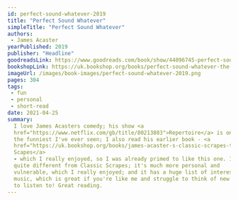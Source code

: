 ```yaml
---
id: perfect-sound-whatever-2019
title: "Perfect Sound Whatever"
simpleTitle: "Perfect Sound Whatever"
authors: 
 - James Acaster
yearPublished: 2019
publisher: "Headline"
goodreadsLink: https://www.goodreads.com/book/show/44096745-perfect-sound-whatever
bookshopLink: https://uk.bookshop.org/books/perfect-sound-whatever-the-sunday-times-bestseller/9781472260314
imageUrl: /images/book-images/perfect-sound-whatever-2019.png
pages: 304
tags: 
 - fun 
 - personal 
 - short-read
date: 2021-04-25
summary: 
  I love James Acasters comedy; his show <a
  href="https://www.netflix.com/gb/title/80213803">Repertoire</a> is one of
  the funniest I've ever seen; I also read his earlier book - <a
  href="https://uk.bookshop.org/books/james-acaster-s-classic-scrapes-the-hilarious-sunday-times-bestseller/9781472247193">Classic
  Scapes</a>
  - which I really enjoyed, so I was already primed to like this one. It's
  quite different from Classic Scrapes; it's much more personal and
  vulnerable, which I really enjoyed; and it has a huge list of interesting
  music, which is great if you're like me and struggle to think of new artists
  to listen to! Great reading.
---
```


